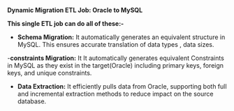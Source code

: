 
**Dynamic Migration ETL Job: Oracle to MySQL**


**This single ETL job can do all of these:-**

- **Schema Migration:** It  automatically generates an equivalent structure in MySQL. This ensures accurate translation of data types , data sizes.

-**constraints Migration:** It  It  automatically generates  equivalent Constraints in MySQL as they exist in the target(Oracle) including primary keys, foreign keys,  and unique constraints.
- **Data Extraction:** It efficiently pulls data from Oracle, supporting both full and incremental extraction methods to reduce impact on the source database.

